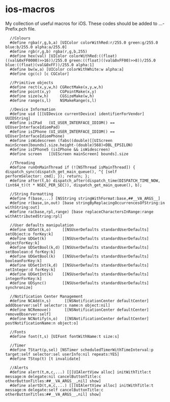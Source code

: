 ios-macros
==========
My collection of useful macros for iOS. These codes should be added to ...-Prefix.pch file. 

      //Colours
      #define rgba(r,g,b,a) [UIColor colorWithRed:r/255.0 green:g/255.0 blue:b/255.0 alpha:a/255.0]
      #define rgb(r,g,b) rgba(r,g,b,255)
      #define hex(val) [UIColor colorWithRed:((float)((val&0xFF0000)>>16))/255.0 green:((float)((val&0xFF00)>>8))/255.0 blue:((float)(val&0xFF))/255.0 alpha:1]
      #define bw(w,a) [UIColor colorWithWhite:w alpha:a]
      #define cgc(c) [c CGColor]
      
      //Primitive objects
      #define rect(x,y,w,h) CGRectMake(x,y,w,h)
      #define point(x,y)    CGPointMake(x,y)
      #define size(w,h)     CGSizeMake(w,h)
      #define range(s,l)    NSMakeRange(s,l)
      
      //Device Information
      #define uid [[[UIDevice currentDevice] identifierForVendor] UUIDString]
      #define isIPad   (UI_USER_INTERFACE_IDIOM() == UIUserInterfaceIdiomPad)
      #define isIPhone (UI_USER_INTERFACE_IDIOM() == UIUserInterfaceIdiomPhone)
      #define isWidescreen (fabs((double)[[UIScreen mainScreen]bounds].size.height-(double)568)<DBL_EPSILON)
      #define isIPhone5 (isIPhone && isWidescreen)
      #define screen   [[UIScreen mainScreen] bounds].size
      
      //Threading
      #define runOnMainThread if (![NSThread isMainThread]) { dispatch_sync(dispatch_get_main_queue(), ^{ [self performSelector:_cmd]; }); return; };
      #define after(t,b) dispatch_after(dispatch_time(DISPATCH_TIME_NOW, (int64_t)(t * NSEC_PER_SEC)), dispatch_get_main_queue(), b);
      
      //String Formatting
      #define f(base,...) [NSString stringWithFormat:base,##__VA_ARGS__]
      #define r(base,in,out) [base stringByReplacingOccurrencesOfString:in withString:out]
      #define ra(base,rpl,range) [base replaceCharactersInRange:range withAttributedString:rpl]
      
      //User defaults manipulation
      #define UDSet(k,o)     [[NSUserDefaults standardUserDefaults] setObject:o forKey:k]
      #define UDGet(k)       [[NSUserDefaults standardUserDefaults] objectForKey:k]
      #define UDSetBool(k,d) [[NSUserDefaults standardUserDefaults] setBoolean:d forKey:k]
      #define UDGetBool(k)   [[NSUserDefaults standardUserDefaults] booleanForKey:k]
      #define UDSetInt(k,d)  [[NSUserDefaults standardUserDefaults] setInteger:d forKey:k]
      #define UDGetInt(k)    [[NSUserDefaults standardUserDefaults] integerForKey:k]
      #define UDSync()       [[NSUserDefaults standardUserDefaults] synchronize]
      
      //Notification Center Management
      #define NCAdd(n,s)      [[NSNotificationCenter defaultCenter] addObserver:self selector:s name:n object:nil]
      #define NCRemove()      [[NSNotificationCenter defaultCenter] removeObserver:self]
      #define NCNotify(n,o)   [[NSNotificationCenter defaultCenter] postNotificationName:n object:o]
      
      //Fonts
      #define font(t,s) [UIFont fontWithName:t size:s]
      
      //Timer
      #define TStart(p,sel) [NSTimer scheduledTimerWithTimeInterval:p target:self selector:sel userInfo:nil repeats:YES]
      #define TStop(t) [t invalidate]
      
      //Alerts
      #define alert(t,m,c,...) [[[UIAlertView alloc] initWithTitle:t message:m delegate:nil cancelButtonTitle:c otherButtonTitles:##__VA_ARGS__,nil] show]
      #define alertD(t,m,c,...) [[[UIAlertView alloc] initWithTitle:t message:m delegate:self cancelButtonTitle:c otherButtonTitles:##__VA_ARGS__,nil] show]
